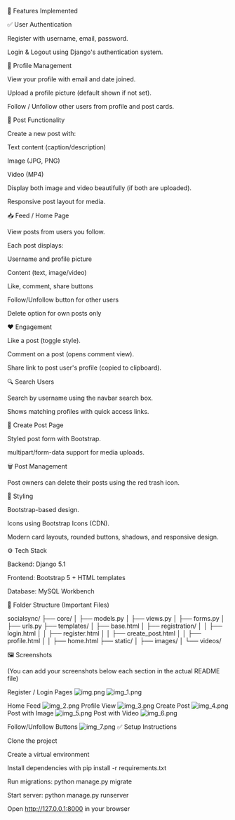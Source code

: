🚀 Features Implemented

✅ User Authentication

Register with username, email, password.

Login & Logout using Django's authentication system.

👤 Profile Management

View your profile with email and date joined.

Upload a profile picture (default shown if not set).

Follow / Unfollow other users from profile and post cards.

📝 Post Functionality

Create a new post with:

Text content (caption/description)

Image (JPG, PNG)

Video (MP4)

Display both image and video beautifully (if both are uploaded).

Responsive post layout for media.

📥 Feed / Home Page

View posts from users you follow.

Each post displays:

Username and profile picture

Content (text, image/video)

Like, comment, share buttons

Follow/Unfollow button for other users

Delete option for own posts only

❤️ Engagement

Like a post (toggle style).

Comment on a post (opens comment view).

Share link to post user's profile (copied to clipboard).

🔍 Search Users

Search by username using the navbar search box.

Shows matching profiles with quick access links.

🧾 Create Post Page

Styled post form with Bootstrap.

multipart/form-data support for media uploads.

🗑️ Post Management

Post owners can delete their posts using the red trash icon.

💅 Styling

Bootstrap-based design.

Icons using Bootstrap Icons (CDN).

Modern card layouts, rounded buttons, shadows, and responsive design.

⚙️ Tech Stack

Backend: Django 5.1

Frontend: Bootstrap 5 + HTML templates

Database: MySQL Workbench

📂 Folder Structure (Important Files)

socialsync/
├── core/
│   ├── models.py
│   ├── views.py
│   ├── forms.py
│   ├── urls.py
├── templates/
│   ├── base.html
│   ├── registration/
│   │   ├── login.html
│   │   ├── register.html
│   │   ├── create_post.html
│   │   ├── profile.html
│   │   ├── home.html
├── static/
│   ├── images/
│   └── videos/

🖼️ Screenshots

(You can add your screenshots below each section in the actual README file)

Register / Login Pages
![img.png](img.png)
![img_1.png](img_1.png)

Home Feed
![img_2.png](img_2.png)
Profile View
![img_3.png](img_3.png)
Create Post
![img_4.png](img_4.png)
Post with Image
![img_5.png](img_5.png)
Post with Video
![img_6.png](img_6.png)

Follow/Unfollow Buttons
![img_7.png](img_7.png)
✅ Setup Instructions

Clone the project

Create a virtual environment

Install dependencies with pip install -r requirements.txt

Run migrations: python manage.py migrate

Start server: python manage.py runserver

Open http://127.0.0.1:8000 in your browser